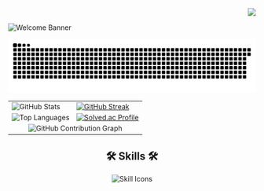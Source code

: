 <img align="right" src="https://visitor-badge.laobi.icu/badge?page_id=naim-kim.naim-kim" />
<br/>

![Welcome Banner](https://capsule-render.vercel.app/api?type=waving&height=200&text=Welcome!&fontAlign=80&fontAlignY=40&color=gradient)
 
<picture>
  <source media="(prefers-color-scheme: dark)" srcset="https://raw.githubusercontent.com/naim-kim/naim-kim/output/github-contribution-grid-snake-dark.svg">
  <source media="(prefers-color-scheme: light)" srcset="https://raw.githubusercontent.com/naim-kim/naim-kim/output/github-contribution-grid-snake.svg">
  <img alt="github contribution grid snake animation" src="https://raw.githubusercontent.com/naim-kim/naim-kim/output/github-contribution-grid-snake.svg">
</picture>

<table align="center">
  <tr>
   <td>
     <img width="390" src="https://github-readme-stats.vercel.app/api?username=naim-kim&show_icons=true&theme=highcontrast&count_private=true" alt="GitHub Stats" />
   </td>
   <td>
    <a href="https://git.io/streak-stats"><img src="https://streak-stats.demolab.com?user=naim-kim&theme=highcontrast&hide_border=true" alt="GitHub Streak" /></a>
   </td>
  </tr>
  <tr>
    <td align="center">
      <img width="390" src="https://github-readme-stats-naim-kims-projects.vercel.app/api/top-langs/?username=naim-kim&layout=compact&theme=highcontrast&show_icons=true&hide_border=true" alt="Top Languages" />
    </td>
    <td>
      <a href="https://solved.ac/profile/naimkim">
        <img src="http://mazassumnida.wtf/api/v2/generate_badge?boj=naimkim" width="390" alt="Solved.ac Profile">
      </a>
    </td>
  </tr>
  <tr>
    <td colspan="2" align="center">
    <img src="https://github-readme-activity-graph.vercel.app/graph?username=naim-kim&theme=react-dark&hide_border=true" alt="GitHub Contribution Graph" />
</td>
  </tr>
</table>

<h2 align="center">🛠️ Skills 🛠️</h2>

<div align="center">
    <img src="https://skillicons.dev/icons?i=java,cpp,c,js,html,css,python,dart,spring,mysql,git,postman" alt="Skill Icons" />
</div>

